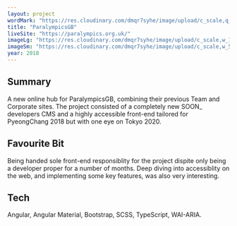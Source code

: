 ```yaml
---
layout: project
wordMark: "https://res.cloudinary.com/dmqr7syhe/image/upload/c_scale,q_100,w_400/v1576004318/jackhkmatthews.com/icons/paralympics-icon_lmmirm.png"
title: "ParalympicsGB"
liveSite: "https://paralympics.org.uk/"
imageLg: "https://res.cloudinary.com/dmqr7syhe/image/upload/c_scale,w_1000/v1576004514/jackhkmatthews.com/images/paralympics_eavjht.png"
imageSm: "https://res.cloudinary.com/dmqr7syhe/image/upload/c_scale,w_500/v1576004514/jackhkmatthews.com/images/paralympics_eavjht.png"
year: 2018
---
```


## Summary

A new online hub for ParalympicsGB, combining their previous Team and Corporate sites. The project consisted of a completely new SOON\_ developers CMS and a highly accessible front-end tailored for PyeongChang 2018 but with one eye on Tokyo 2020.

## Favourite Bit

Being handed sole front-end responsiblity for the project dispite only being a developer proper for a number of months. Deep diving into accessiblity on the web, and implementing some key features, was also very interesting.

## Tech

Angular, Angular Material, Bootstrap, SCSS, TypeScript, WAI-ARIA.
